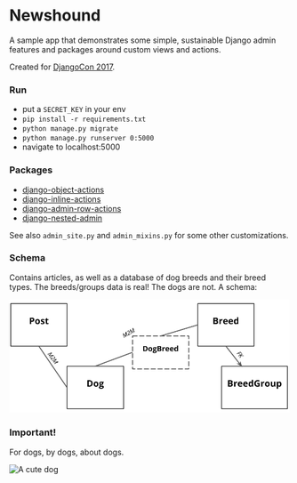 # Newshound

A sample app that demonstrates some simple, sustainable Django admin features
and packages around custom views and actions.

Created for [DjangoCon 2017](https://2017.djangocon.us/talks/saved-you-a-click-or-three-supercharging-the-django-admin-with-actions-and-views/).

### Run

- put a `SECRET_KEY` in your env
- `pip install -r requirements.txt`
- `python manage.py migrate`
- `python manage.py runserver 0:5000`
- navigate to localhost:5000

### Packages

- [django-object-actions](https://github.com/crccheck/django-object-actions)
- [django-inline-actions](https://github.com/escaped/django-inline-actions/)
- [django-admin-row-actions](https://github.com/DjangoAdminHackers/django-admin-row-actions)
- [django-nested-admin](https://github.com/theatlantic/django-nested-admin)

See also `admin_site.py` and `admin_mixins.py` for some other customizations.

### Schema

Contains articles, as well as a database of dog breeds and their breed types.
The breeds/groups data is real! The dogs are not. A schema:

![Newshound schema](newshound/static/newshound-schema.png)

### Important!

For dogs, by dogs, about dogs.

![A cute dog](https://i.ytimg.com/vi/opKg3fyqWt4/hqdefault.jpg)
